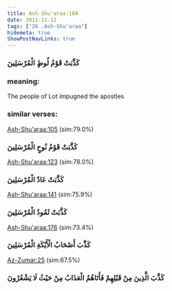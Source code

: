```yaml
---
title: Ash-Shu'araa:160
date: 2011-11-12
tags: ["26 .Ash-Shu'araa"]
hidemeta: true 
ShowPostNavLinks: true 
---
```

### كَذَّبَتْ قَوْمُ لُوطٍ الْمُرْسَلِينَ
### meaning: 
The people of Lot impugned the apostles
### similar verses: 

[Ash-Shu'araa:105](/26/105) (sim:79.0%)

### كَذَّبَتْ قَوْمُ نُوحٍ الْمُرْسَلِينَ

[Ash-Shu'araa:123](/26/123) (sim:78.0%)

### كَذَّبَتْ عَادٌ الْمُرْسَلِينَ

[Ash-Shu'araa:141](/26/141) (sim:75.9%)

### كَذَّبَتْ ثَمُودُ الْمُرْسَلِينَ

[Ash-Shu'araa:176](/26/176) (sim:73.4%)

### كَذَّبَ أَصْحَابُ الْأَيْكَةِ الْمُرْسَلِينَ

[Az-Zumar:25](/39/25) (sim:67.5%)

### كَذَّبَ الَّذِينَ مِنْ قَبْلِهِمْ فَأَتَاهُمُ الْعَذَابُ مِنْ حَيْثُ لَا يَشْعُرُونَ

